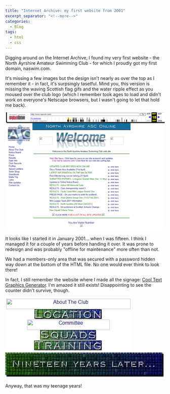 ```yaml
---
title: "Internet Archive: my first website from 2001"
excerpt_separator: "<!--more-->"
categories:
  - Blog
tags:
  - html
  - css
---
```

 
Digging around on the Internet Archive, I found my very first website - the North Ayrshire Amateur Swimming Club - for which I proudly got my first domain, naswim.com. 
 
It's missing a few images but the design isn't nearly as over the top as I remember it - in fact, it's surpsingly tasetful. Mind you, this version is missing the waving Scottish flag gifs and the water ripple effect as you moused over the club logo (which I remember took ages to load and didn't work on everyone's Netscape browsers, but I wasn't going to let that hold me back).

<img src="/assets/images/naswimdotcom.png" alt="naswim.com">
 
It looks like I started it in January 2001... when I was fifteen. I think I managed it for a couple of years before handing it over. It was prone to redesign and was probably "offline for maintenance" more often than not.
 
We had a members-only area that was secured with a password hidden way down at the bottom of the HTML file. No one would ever think to look there!

In fact, I still remember the website where I made all the signage: <a href="http://www.cooltext.com/" target="_blank">Cool Text Graphics Generator</a>. I'm amazed it still exists! Disappointing to see the counter didn't survive, though.

<img src="/assets/images/cooltext_2001.PNG" alt="cooltext 2001">

<img src="/assets/images/cooltext_2020.png" alt="cooltext 2020">

Anyway, that was my teenage years!